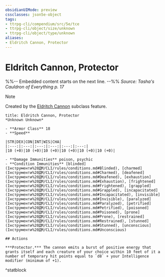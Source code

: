 ```yaml
---
obsidianUIMode: preview
cssclasses: json5e-object
tags:
- ttrpg-cli/compendium/src/5e/tce
- ttrpg-cli/object/size/unknown
- ttrpg-cli/object/type/unknown
aliases:
- Eldritch Cannon, Protector
---
```

# Eldritch Cannon, Protector
%%-- Embedded content starts on the next line. --%%
*Source: Tasha's Cauldron of Everything p. 17*  

> [!note]
> Created by the [Eldritch Cannon](Інструменти%20ДМ/CLI/classes/artificer-artillerist-tce.md#Eldritch%20Cannon%20(Level%203)) subclass feature.

```ad-statblock
title: Eldritch Cannon, Protector
*Unknown Unknown*

- **Armor Class** 18
- **Speed** 

|STR|DEX|CON|INT|WIS|CHA|
|:---:|:---:|:---:|:---:|:---:|:---:|
|10 (+0)|10 (+0)|10 (+0)|10 (+0)|10 (+0)|10 (+0)|

- **Damage Immunities** poison, psychic
- **Condition Immunities** [blinded](Інструменти%20ДМ/CLI/rules/conditions.md#Blinded), [charmed](Інструменти%20ДМ/CLI/rules/conditions.md#Charmed), [deafened](Інструменти%20ДМ/CLI/rules/conditions.md#Deafened), [exhaustion](Інструменти%20ДМ/CLI/rules/conditions.md#Exhaustion), [frightened](Інструменти%20ДМ/CLI/rules/conditions.md#Frightened), [grappled](Інструменти%20ДМ/CLI/rules/conditions.md#Grappled), [incapacitated](Інструменти%20ДМ/CLI/rules/conditions.md#Incapacitated), [invisible](Інструменти%20ДМ/CLI/rules/conditions.md#Invisible), [paralyzed](Інструменти%20ДМ/CLI/rules/conditions.md#Paralyzed), [petrified](Інструменти%20ДМ/CLI/rules/conditions.md#Petrified), [poisoned](Інструменти%20ДМ/CLI/rules/conditions.md#Poisoned), [prone](Інструменти%20ДМ/CLI/rules/conditions.md#Prone), [restrained](Інструменти%20ДМ/CLI/rules/conditions.md#Restrained), [stunned](Інструменти%20ДМ/CLI/rules/conditions.md#Stunned), [unconscious](Інструменти%20ДМ/CLI/rules/conditions.md#Unconscious)

## Actions

***Protector.*** The cannon emits a burst of positive energy that grants itself and each creature of your choice within 10 feet of it a number of temporary hit points equal to `d8` + your Intelligence modifier (minimum of +1).
```
^statblock